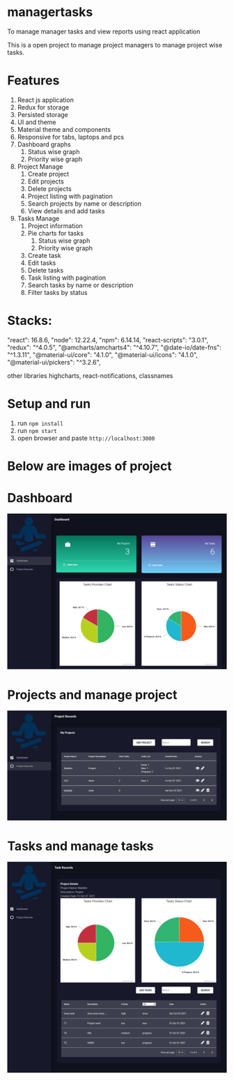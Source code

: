 # managertasks
To manage manager tasks and view reports using react application

This is a open project to manage project managers to manage project wise tasks.

# Features
1. React js application
2. Redux for storage
3. Persisted storage
4. UI and theme
5. Material theme and components
6. Responsive for tabs, laptops and pcs
7. Dashboard graphs
   1. Status wise graph
   2. Priority wise graph
8. Project Manage
   1. Create project
   2. Edit projects
   3. Delete projects
   4. Project listing with pagination
   5. Search projects by name or description
   6. View details and add tasks
9. Tasks Manage
   1. Project information
   2. Pie charts for tasks
      1. Status wise graph
      2. Priority wise graph
   3. Create task
   4. Edit tasks
   5. Delete tasks
   6. Task listing with pagination
   7. Search tasks by name or description
   8. Filter tasks by status

# Stacks:
"react": 16.8.6,
"node": 12.22.4,
"npm": 6.14.14,
"react-scripts": "3.0.1",
"redux": "^4.0.5",
"@amcharts/amcharts4": "^4.10.7",
"@date-io/date-fns": "^1.3.11",
"@material-ui/core": "4.1.0",
"@material-ui/icons": "4.1.0",
"@material-ui/pickers": "^3.2.6",

other libraries
highcharts, react-notifications, classnames

# Setup and run
1. run `npm install`
2. run `npm start`
3. open browser and paste `http://localhost:3000`

# Below are images of project
# Dashboard
![Dashboard](./public/dashboard.png "Title")
# Projects and manage project
![Dashboard](./public/manage_projects.png "Title")
# Tasks and manage tasks
![Dashboard](./public/manage_tasks.png "Title")
